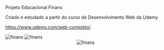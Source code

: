Projeto Educacional Finans

Criado e estudado a partir do curso de Desenvolvimento Web da Udemy.

https://www.udemy.com/web-completo/

<img alt="finans" src="https://i.imgur.com/GyCoPko.png">
<img alt="finans" src="https://i.imgur.com/yr88tpf.png">
<div align="center">
  <img alt="finans" src="https://i.imgur.com/rx9gTCT.png">
</div>
